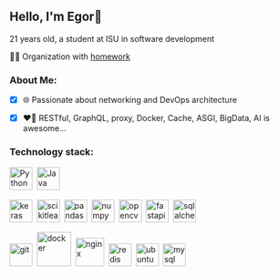 <h2 align="start">Hello, I'm Egor👋</h2>

<span align="start">21 years old, a student at ISU in software development</span>

👨‍🏫 Organization with [homework](https://github.com/Home-Work-ISU-neZorinEgor)

### About Me:
- [x] 🌐 Passionate about networking and DevOps architecture
- [x] ❤️‍🔥 RESTful, GraphQL, proxy, Docker, Сache, ASGI, BigData, AI is awesome...


### Technology stack:


<img src="https://cdn.jsdelivr.net/gh/devicons/devicon/icons/python/python-original.svg" title="Python" width="40" height="40"/>&nbsp;
<img src="https://cdn.jsdelivr.net/gh/devicons/devicon/icons/java/java-original.svg" title="Java" width="40" height="40"/>&nbsp;

<img src="https://cdn.jsdelivr.net/gh/devicons/devicon/icons/keras/keras-original.svg" title="keras" width="40" height="40"/>&nbsp;
<img src="https://cdn.jsdelivr.net/gh/devicons/devicon/icons/scikitlearn/scikitlearn-original.svg" title="scikitlearn" width="40" height="40"/>&nbsp;
<img src="https://cdn.jsdelivr.net/gh/devicons/devicon/icons/pandas/pandas-original.svg" title="pandas" width="40" height="40"/>&nbsp;
<img src="https://cdn.jsdelivr.net/gh/devicons/devicon/icons/numpy/numpy-original.svg" title="numpy" width="40" height="40"/>&nbsp;
<img src="https://cdn.jsdelivr.net/gh/devicons/devicon/icons/opencv/opencv-original.svg" title="opencv" width="40" height="40"/>&nbsp;
<img src="https://cdn.jsdelivr.net/gh/devicons/devicon/icons/fastapi/fastapi-original.svg" title="fastapi" width="40" height="40"/>&nbsp;
<img src="https://cdn.jsdelivr.net/gh/devicons/devicon/icons/sqlalchemy/sqlalchemy-original.svg" title="sqlalchemy" width="40" height="40"/>&nbsp;

<img src="https://cdn.jsdelivr.net/gh/devicons/devicon/icons/git/git-original.svg" title="git" width="40" height="40"/>&nbsp;
<img src="https://cdn.jsdelivr.net/gh/devicons/devicon/icons/docker/docker-original.svg" title="docker" width="60" height="60"/>&nbsp;
<img src="https://cdn.jsdelivr.net/gh/devicons/devicon/icons/nginx/nginx-original.svg" title="nginx" width="50" height="50"/>&nbsp;
<img src="https://cdn.jsdelivr.net/gh/devicons/devicon/icons/redis/redis-original.svg" title="redis" width="40" height="40"/>&nbsp;
<img src="https://cdn.jsdelivr.net/gh/devicons/devicon/icons/linux/linux-original.svg" title="ubuntu" width="40" height="40"/>&nbsp;
<img src="https://cdn.jsdelivr.net/gh/devicons/devicon/icons/mysql/mysql-original.svg" title="mysql" width="40" height="40"/>&nbsp;



